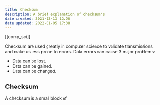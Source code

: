 ```yaml
---
title: Checksum
description: A brief explanation of checksum's
date created: 2021-12-13 13:58
date updated: 2022-01-05 17:38
---
```


[[comp_sci]]

Checksum are used greatly in computer science to validate transmissions and make us less prone to errors.
Data errors can cause 3 major problems:

- Data can be lost.
- Data can be gained.
- Data can be changed.

## Checksum

A checksum is a small block of
